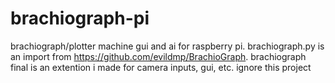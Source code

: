 # brachiograph-pi
brachiograph/plotter machine gui and ai for raspberry pi. brachiograph.py is an import from https://github.com/evildmp/BrachioGraph. brachiograph final is an extention i made for camera inputs, gui, etc. ignore this project
